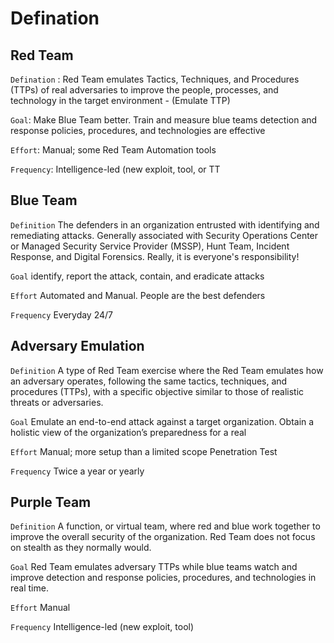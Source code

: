 # Defination

## Red Team

 `Defination` : Red Team emulates Tactics, Techniques, and Procedures (TTPs) of real adversaries to improve the people, processes, and technology in the target environment - (Emulate TTP)

`Goal`: Make Blue Team better. Train and measure blue teams detection and response policies, procedures, and technologies are effective

`Effort`: Manual; some Red Team Automation tools

`Frequency`: Intelligence-led (new exploit, tool, or TT

## Blue Team

`Definition` The defenders in an organization entrusted with identifying and remediating attacks. Generally associated with Security Operations Center or Managed Security Service Provider (MSSP), Hunt Team, Incident Response, and Digital Forensics. Really, it is everyone's responsibility!

`Goal` identify, report the attack, contain, and eradicate attacks

 `Effort` Automated and Manual. People are the best defenders

`Frequency` Everyday 24/7

## Adversary Emulation

`Definition` A type of Red Team exercise where the Red Team emulates how an adversary operates, following the same tactics, techniques, and procedures (TTPs), with a specific objective similar to those of realistic threats or adversaries.

`Goal` Emulate an end-to-end attack against a target organization. Obtain a
holistic view of the organization’s preparedness for a real

`Effort` Manual; more setup than a limited scope Penetration Test

`Frequency` Twice a year or yearly

## Purple Team

 `Definition` A function, or virtual team, where red and blue work together to improve the overall security of the organization. Red Team does not focus on stealth as they normally would.

`Goal` Red Team emulates adversary TTPs while blue teams
watch and improve detection and response policies,
procedures, and technologies in real time.

`Effort` Manual

`Frequency` Intelligence-led (new exploit, tool)